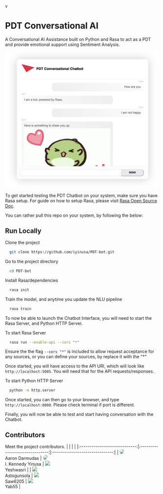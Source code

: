 v
# PDT Conversational AI
A Conversational AI Assistance built on Python and Rasa to act as a PDT and provide emotional support using Sentiment Analysis.

![Screenshot](assets/images/Screenshot.png)

To get started testing the PDT Chatbot on your system, make sure you have Rasa setup. For guide on how to setup Rasa, please visit [Rasa Open Source Doc](https://rasa.com/docs/rasa/).

You can rather pull this repo on your system, by following the below:

## Run Locally

Clone the project

```bash
  git clone https://github.com/iyinusa/PDT-bot.git
```

Go to the project directory

```bash
  cd PDT-bot
```

Install Rasa/dependencies

```bash
  rasa init
```

Train the model, and anytime you update the NLU pipeline

```bash
  rasa train
```

To now be able to launch the Chatbot Interface, you will need to start the Rasa Server, and Python HTTP Server.

To start Rasa Server

```bash
  rasa run --enable-api --cors "*"
```

Ensure the the flag `--cors "*"` is included to allow request acceptance for any sources, or you can define your sources, by replace it with the "*"

Once started, you will have access to the API URI, which will look like `http://localhost:5005`. You will need that for the API requests/responses.

To start Python HTTP Server

```bash
  python -m http.server
```

Once started, you can then go to your browser, and type `http://localhost:8000`. Please check terminal if port is different.

Finally, you will now be able to test and start having conversation with the Chatbot.

## Contributors

Meet the project contributors.
| | | |
|:-----------------------------:|:-------------------------------:|:-------------------------------:|
| [<img src="https://github.com/adarmudas.png" style="width:100px; border-radius:50%;"/>](https://github.com/adarmudas/profile)<br />Aaron Darmudas | [<img src="https://github.com/iyinusa.png" style="width:100px; border-radius:100px;"/>](https://github.com/iyinusa/profile)<br/>I. Kennedy Yinusa | [<img src="https://github.com/yeshwasri.png" width="60px;"/>](https://github.com/yeshwasri/profile)<br/>Yeshwasri | 
| [<img src="https://github.com/astogunsola.png" width="60px;"/>](https://github.com/astogunsola/profile)<br/>Astogunsola | [<img src="https://github.com/Saw6205.png" width="60px;"/>](https://github.com/Saw6205/profile)<br/>Saw6205 | [<img src="https://github.com/yab55.png" width="60px;"/>](https://github.com/yab55/profile)<br/>Yab55 |
